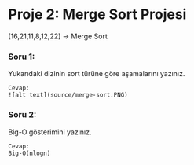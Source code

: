 # Proje 2: Merge Sort Projesi

[16,21,11,8,12,22] -> Merge Sort

### Soru 1:
Yukarıdaki dizinin sort türüne göre aşamalarını yazınız.
```
Cevap:
![alt text](source/merge-sort.PNG)
```
### Soru 2:
Big-O gösterimini yazınız.
```
Cevap:
Big-O(nlogn)
```
